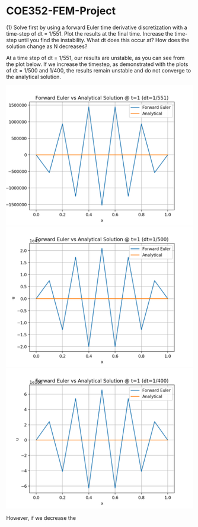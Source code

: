 # COE352-FEM-Project

(1) Solve first by using a forward Euler time derivative discretization with a time-step of dt = 1/551. Plot the results at the final time. Increase the time-step until you find the instability. What dt does this occur at? How does the solution change as N decreases?

At a time step of dt = 1/551, our results are unstable, as you can see from the plot below. If we increase the timestep, as demonstrated with the plots of dt = 1/500 and 1/400, the results remain unstable and do not converge to the analytical solution. 

![plot](./plots/Forward551.png)
![plot](./plots/Forward500.png)
![plot](./plots/Forward400.png)

However, if we decrease the 
